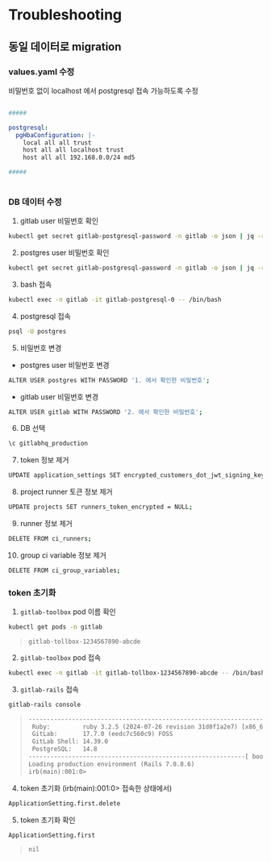 # Troubleshooting

## 동일 데이터로 migration
### values.yaml 수정
비밀번호 없이 localhost 에서 postgresql 접속 가능하도록 수정
``` yaml

#####

postgresql:
  pgHbaConfiguration: |-
    local all all trust
    host all all localhost trust
    host all all 192.168.0.0/24 md5

#####
  
```

### DB 데이터 수정
1. gitlab user 비밀번호 확인
``` bash
kubectl get secret gitlab-postgresql-password -n gitlab -o json | jq -r '.data["postgresql-password"]' | base64 --decode
```

2. postgres user 비밀번호 확인
``` bash
kubectl get secret gitlab-postgresql-password -n gitlab -o json | jq -r '.data["postgresql-postgres-password"]' | base64 --decode
```

3. bash 접속 
``` bash
kubectl exec -n gitlab -it gitlab-postgresql-0 -- /bin/bash
```

4. postgresql 접속
``` bash
psql -U postgres
```

5. 비밀번호 변경
- postgres user 비밀번호 변경
``` bash
ALTER USER postgres WITH PASSWORD '1. 에서 확인한 비밀번호';
```

- gitlab user 비밀번호 변경
``` bash
ALTER USER gitlab WITH PASSWORD '2. 에서 확인한 비밀번호';
```

6. DB 선택
``` bash
\c gitlabhq_production
```

7. token 정보 제거
``` bash
UPDATE application_settings SET encrypted_customers_dot_jwt_signing_key = null, encrypted_customers_dot_jwt_signing_key_iv = null, error_tracking_access_token_encrypted = null;
```

8. project runner 토큰 정보 제거
``` bash
UPDATE projects SET runners_token_encrypted = NULL;
```

9. runner 정보 제거
``` bash
DELETE FROM ci_runners;
```

10. group ci variable 정보 제거
``` bash
DELETE FROM ci_group_variables;
```

### token 초기화
1. `gitlab-toolbox` pod 이름 확인
``` bash
kubectl get pods -n gitlab
```
> `gitlab-tollbox-1234567890-abcde`

2. `gitlab-toolbox` pod 접속
``` bash
kubectl exec -n gitlab -it gitlab-tollbox-1234567890-abcde -- /bin/bash
```

3. `gitlab-rails` 접속
``` bash
gitlab-rails console
```
> ``` txt
> --------------------------------------------------------------------------------
>  Ruby:         ruby 3.2.5 (2024-07-26 revision 31d0f1a2e7) [x86_64-linux]
>  GitLab:       17.7.0 (eedc7c560c9) FOSS
>  GitLab Shell: 14.39.0
>  PostgreSQL:   14.8
> ------------------------------------------------------------[ booted in 34.50s ]
> Loading production environment (Rails 7.0.8.6)
> irb(main):001:0> 
> ```

4. token 초기화 (irb(main):001:0> 접속한 상태에서)
``` bash
ApplicationSetting.first.delete
```

5. token 초기화 확인
``` bash
ApplicationSetting.first
```
> ``` txt
> nil
> ```
